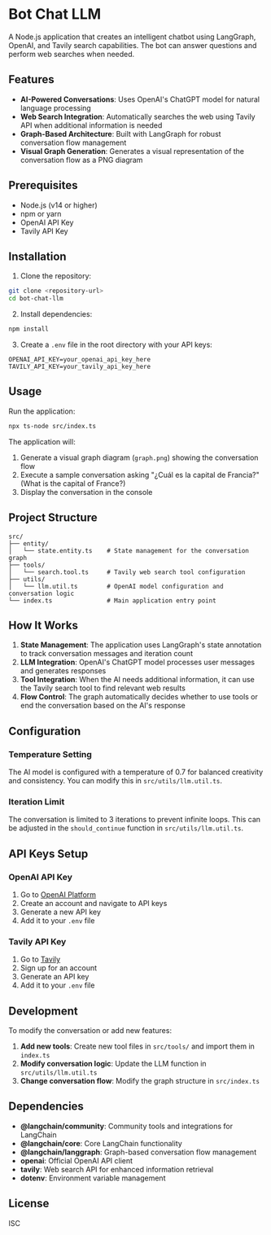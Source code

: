 # Bot Chat LLM

A Node.js application that creates an intelligent chatbot using LangGraph, OpenAI, and Tavily search capabilities. The bot can answer questions and perform web searches when needed.

## Features

- **AI-Powered Conversations**: Uses OpenAI's ChatGPT model for natural language processing
- **Web Search Integration**: Automatically searches the web using Tavily API when additional information is needed
- **Graph-Based Architecture**: Built with LangGraph for robust conversation flow management
- **Visual Graph Generation**: Generates a visual representation of the conversation flow as a PNG diagram

## Prerequisites

- Node.js (v14 or higher)
- npm or yarn
- OpenAI API Key
- Tavily API Key

## Installation

1. Clone the repository:
```bash
git clone <repository-url>
cd bot-chat-llm
```

2. Install dependencies:
```bash
npm install
```

3. Create a `.env` file in the root directory with your API keys:
```env
OPENAI_API_KEY=your_openai_api_key_here
TAVILY_API_KEY=your_tavily_api_key_here
```

## Usage

Run the application:
```bash
npx ts-node src/index.ts
```

The application will:
1. Generate a visual graph diagram (`graph.png`) showing the conversation flow
2. Execute a sample conversation asking "¿Cuál es la capital de Francia?" (What is the capital of France?)
3. Display the conversation in the console

## Project Structure

```
src/
├── entity/
│   └── state.entity.ts    # State management for the conversation graph
├── tools/
│   └── search.tool.ts     # Tavily web search tool configuration
├── utils/
│   └── llm.util.ts        # OpenAI model configuration and conversation logic
└── index.ts               # Main application entry point
```

## How It Works

1. **State Management**: The application uses LangGraph's state annotation to track conversation messages and iteration count
2. **LLM Integration**: OpenAI's ChatGPT model processes user messages and generates responses
3. **Tool Integration**: When the AI needs additional information, it can use the Tavily search tool to find relevant web results
4. **Flow Control**: The graph automatically decides whether to use tools or end the conversation based on the AI's response

## Configuration

### Temperature Setting
The AI model is configured with a temperature of 0.7 for balanced creativity and consistency. You can modify this in `src/utils/llm.util.ts`.

### Iteration Limit
The conversation is limited to 3 iterations to prevent infinite loops. This can be adjusted in the `should_continue` function in `src/utils/llm.util.ts`.

## API Keys Setup

### OpenAI API Key
1. Go to [OpenAI Platform](https://platform.openai.com/)
2. Create an account and navigate to API keys
3. Generate a new API key
4. Add it to your `.env` file

### Tavily API Key
1. Go to [Tavily](https://tavily.com/)
2. Sign up for an account
3. Generate an API key
4. Add it to your `.env` file

## Development

To modify the conversation or add new features:

1. **Add new tools**: Create new tool files in `src/tools/` and import them in `index.ts`
2. **Modify conversation logic**: Update the LLM function in `src/utils/llm.util.ts`
3. **Change conversation flow**: Modify the graph structure in `src/index.ts`

## Dependencies

- **@langchain/community**: Community tools and integrations for LangChain
- **@langchain/core**: Core LangChain functionality
- **@langchain/langgraph**: Graph-based conversation flow management
- **openai**: Official OpenAI API client
- **tavily**: Web search API for enhanced information retrieval
- **dotenv**: Environment variable management

## License

ISC